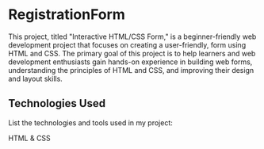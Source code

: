 # RegistrationForm

This project, titled "Interactive HTML/CSS Form," is a beginner-friendly web development project that focuses on creating a user-friendly, form using HTML and CSS. The primary goal of this project is to help learners and web development enthusiasts gain hands-on experience in building web forms, understanding the principles of HTML and CSS, and improving their design and layout skills.

## Technologies Used

List the technologies and tools used in my project:

HTML
&
CSS
